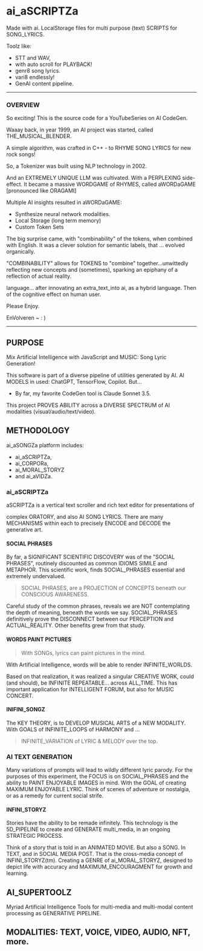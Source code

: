 # ai_aSCRIPTZa
Made with ai. LocalStorage files for multi purpose (text) SCRIPTS for SONG_LYRICS. 

Toolz like:
- STT and WAV,
- with auto scroll for PLAYBACK!
- genr8 song lyrics.
- vari8 endlessly!
- GenAI content pipeline.

----

### OVERVIEW

So exciting! This is the source code for a YouTubeSeries on AI CodeGen. 

Waaay back, in year 1999, an AI project was started, called THE_MUSICAL_BLENDER.

A simple algorithm, was crafted in C++ - to RHYME SONG LYRICS for new rock songs!

So, a Tokenizer was built using NLP technology in 2002. 

And an EXTREMELY UNIQUE LLM was cultivated. With a PERPLEXING side-effect. It became a massive WORDGAME of RHYMES, called aWORDaGAME [pronounced like ORAGAMI]

Multiple AI insights resulted in aWORDaGAME: 

- Synthesize neural network modalities.
- Local Storage (long term memory)
- Custom Token Sets

The big surprise came, with "combinability" of the tokens, when combined with English. It was a clever solution for semantic labels, that ... evolved organically.

"COMBINABILITY" allows for TOKENS to "combine" together...unwittedly reflecting new concepts and (sometimes), sparking an epiphany of a reflection of actual reality. 

language... after innovating an  extra_text_into ai, as a hybrid language. Then of the cognitive effect on human user.

Please Enjoy.

EnVolveren ~ : )

----

## PURPOSE

Mix Artificial Intelligence with JavaScript and MUSIC: Song Lyric Generation!

This software is part of a diverse pipeline of utilities generated by AI.
AI MODELS in used: ChatGPT, TensorFlow, Copilot. But...

- By far, my favorite CodeGen tool is Claude Sonnet 3.5.

This project PROVES ABILITY across a DIVERSE SPECTRUM of AI modalities (visual/audio/text/video).

## METHODOLOGY

ai_aSONGZa platform includes: 
 - ai_aSCRIPTZa, 
 - ai_CORPORa, 
 - ai_MORAL_STORYZ
 - and ai_aVIDZa.

### ai_aSCRIPTZa

aSCRIPTZa is a vertical text scroller and rich text editor for presentations of

complex ORATORY, and also AI SONG LYRICS. There are many MECHANISMS within each to precisely ENCODE and DECODE the generative art.

#### SOCIAL PHRASES

By far, a SIGNIFICANT SCIENTIFIC DISCOVERY was of the "SOCIAL PHRASES", routinely discounted as common IDIOMS SIMILE and METAPHOR. This scientific work, finds SOCIAL_PHRASES essential and extremely undervalued.

> SOCIAL PHRASES, are a PROJECTION of CONCEPTS beneath our CONSCIOUS AWARENESS.

Careful study of the common phrases, reveals we are NOT contemplating the depth of meaning, beneath the words we say. SOCIAL_PHRASES definitively prove the DISCONNECT between our PERCEPTION and ACTUAL_REALITY. Other benefits grew from that study. 

#### WORDS PAINT PICTURES

> With SONGs, lyrics can paint pictures in the mind.

With Artificial Intelligence, words will be able to render INFINITE_WORLDS.

Based on that realization, it was realized a singular CREATIVE WORK, could (and should), be INFINITE REPEATABLE... across ALL_TIME. This has important application for INTELLIGENT FORUM, but also for MUSIC CONCERT.

#### INIFINI_SONGZ

The KEY THEORY, is to DEVELOP MUSICAL ARTS of a NEW MODALITY. With GOALS of INFINITE_LOOPS of HARMONY and ...

> INFINITE_VARIATION of LYRIC & MELODY over the top. 

### AI TEXT GENERATION

Many variations of prompts will lead to wildly different lyric parody. For the purposes of this experiment, the FOCUS is on SOCIAL_PHRASES and the ability to PAINT ENJOYABLE IMAGES in mind. With the GOAL of creating MAXIMUM ENJOYABLE LYRIC. Think of scenes of adventure or nostalgia, or as a remedy for current social strife.

#### INFINI_STORYZ

Stories have the ability to be remade infinitely. This technology is the 5D_PIPELINE to create and GENERATE multi_media, in an ongoing STRATEGIC PROCESS.

Think of a story that is told in an ANIMATED MOVIE. But also a SONG. In TEXT, and in SOCIAL MEDIA POST. That is the cross-media concept of INFINI_STORYZ(tm). Creating a GENRE of ai_MORAL_STORYZ, designed to depict life with accuracy and MAXIMUM_ENCOURAGMENT for growth and learning.

## AI_SUPERTOOLZ

Myriad Artificial Intelligence Tools for multi-media and multi-modal content processing as GENERATIVE PIPELINE.

MODALITIES: TEXT, VOICE, VIDEO, AUDIO, NFT, more.
---
